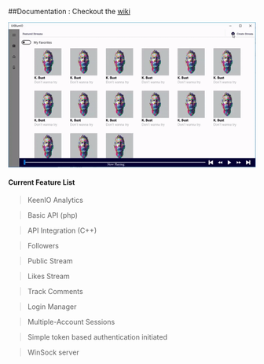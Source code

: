 ##Documentation : Checkout the [wiki](wiki)

![XBlumIO Theme](https://raw.githubusercontent.com/UberSnipUX/UXBlumIO/master/ss1.gif)


#### Current Feature List

> KeenIO Analytics

> Basic API (php)

> API Integration (C++)

> Followers

> Public Stream

> Likes Stream

> Track Comments

> Login Manager

> Multiple-Account Sessions

> Simple token based authentication initiated

> WinSock server

